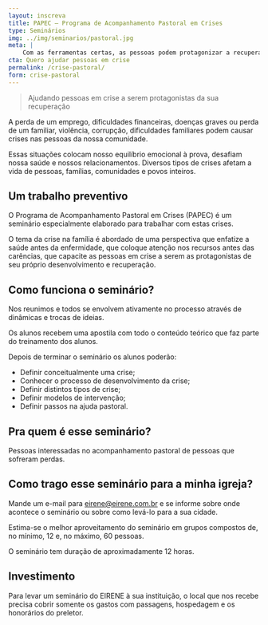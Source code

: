 ```yaml
---
layout: inscreva
title: PAPEC — Programa de Acompanhamento Pastoral em Crises
type: Seminários
img: ../img/seminarios/pastoral.jpg
meta: |
    Com as ferramentas certas, as pessoas podem protagonizar a recuperação das crises das suas vidas.
cta: Quero ajudar pessoas em crise
permalink: /crise-pastoral/
form: crise-pastoral
---
```


> Ajudando pessoas em crise a serem protagonistas da sua recuperação

A perda de um emprego, dificuldades financeiras, doenças graves ou perda de um familiar, violência, corrupção, dificuldades familiares podem causar crises nas pessoas da nossa comunidade.

Essas situações colocam nosso equilíbrio emocional à prova, desafiam nossa saúde e nossos relacionamentos. Diversos tipos de crises afetam a vida de pessoas, famílias, comunidades e povos inteiros.

## Um trabalho preventivo

O Programa de Acompanhamento Pastoral em Crises (PAPEC) é um seminário especialmente elaborado para trabalhar com estas crises.

O tema da crise na família é abordado de uma perspectiva que enfatize a saúde antes da enfermidade, que coloque atenção nos recursos antes das carências, que capacite as pessoas em crise a serem as protagonistas de seu próprio desenvolvimento e recuperação.

## Como funciona o seminário?

Nos reunimos e todos se envolvem ativamente no processo através de dinâmicas e trocas de ideias.

Os alunos recebem uma apostila com todo o conteúdo teórico que faz parte do  treinamento dos alunos.

Depois de terminar o seminário os alunos poderão:

* Definir conceitualmente uma crise;
* Conhecer o processo de desenvolvimento da crise;
* Definir distintos tipos de crise;
* Definir modelos de intervenção;
* Definir passos na ajuda pastoral.

## Pra quem é esse seminário?

Pessoas interessadas no acompanhamento pastoral de pessoas que sofreram perdas.

## Como trago esse seminário para a minha igreja?

Mande um e-mail para eirene@eirene.com.br e se informe sobre onde acontece o seminário ou sobre como levá-lo para a sua cidade.

Estima-se o melhor aproveitamento do seminário em grupos compostos de, no mínimo, 12 e, no máximo, 60 pessoas.

O seminário tem duração de aproximadamente 12 horas.

## Investimento

Para levar um seminário do EIRENE à sua instituição, o local que nos recebe precisa cobrir somente os gastos com passagens, hospedagem e os honorários do preletor.
